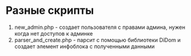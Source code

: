 # Разные скрипты

1. new_admin.php - создает пользователя с правами админа, нужен когда нет доступов к админке
2. parser_and_create.php - парсит с помощью библиотеки DiDom и создает элемент инфоблока с полученными данными
